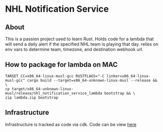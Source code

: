 # NHL Notification Service

## About
This is a passion project used to learn Rust. Holds code for a lambda that will send a daily alert if the specified NHL team is playing that day. relies on env vars to determine team, timezone, and destination webhook url.

## How to package for lambda on MAC
```
TARGET_CC=x86_64-linux-musl-gcc RUSTFLAGS="-C linker=x86_64-linux-musl-gcc" cargo build --target=x86_64-unknown-linux-musl --release && \
cp target/x86_64-unknown-linux-musl/release/nhl_notification_service_lambda bootstrap && \
zip lambda.zip bootstrap
```

## Infrastructure
Infrastructure is tracked as code via cdk. Code can be view [here](https://github.com/garrettdc2/NhlNotificationServiceCdk)
